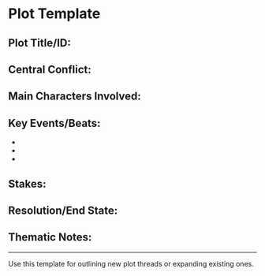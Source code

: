 # Plot Template

## Plot Title/ID:

## Central Conflict:

## Main Characters Involved:

## Key Events/Beats:
- 
- 
- 

## Stakes:

## Resolution/End State:

## Thematic Notes:

---
Use this template for outlining new plot threads or expanding existing ones.
